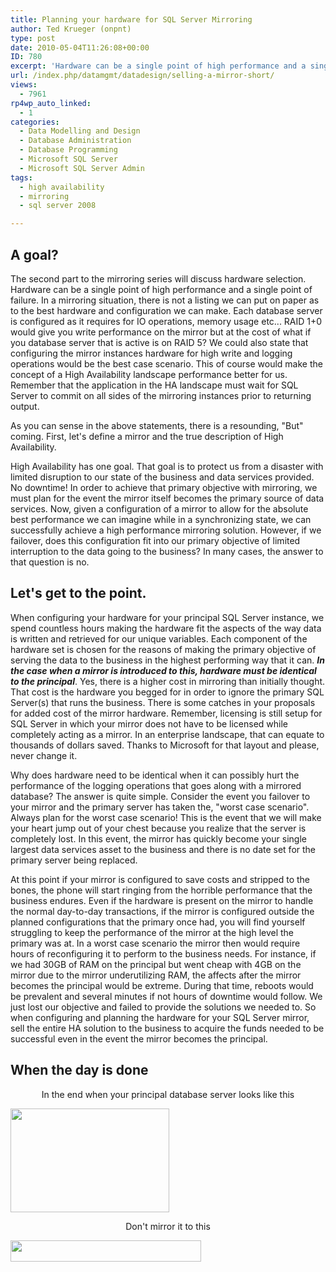 ```yaml
---
title: Planning your hardware for SQL Server Mirroring
author: Ted Krueger (onpnt)
type: post
date: 2010-05-04T11:26:08+00:00
ID: 780
excerpt: 'Hardware can be a single point of high performance and a single point of failure.  In a mirroring situation, there is not a listing we can put on paper as to the best hardware and configuration we can make.  Each database server is configured as it requires for IO operations, memory usage etc...  RAID 1+0 would give you write performance on the mirror but at the cost of what if you database server that is active is on RAID 5?'
url: /index.php/datamgmt/datadesign/selling-a-mirror-short/
views:
  - 7961
rp4wp_auto_linked:
  - 1
categories:
  - Data Modelling and Design
  - Database Administration
  - Database Programming
  - Microsoft SQL Server
  - Microsoft SQL Server Admin
tags:
  - high availability
  - mirroring
  - sql server 2008

---
```

## A goal?

The second part to the mirroring series will discuss hardware selection. Hardware can be a single point of high performance and a single point of failure. In a mirroring situation, there is not a listing we can put on paper as to the best hardware and configuration we can make. Each database server is configured as it requires for IO operations, memory usage etc... RAID 1+0 would give you write performance on the mirror but at the cost of what if you database server that is active is on RAID 5? We could also state that configuring the mirror instances hardware for high write and logging operations would be the best case scenario. This of course would make the concept of a High Availability landscape performance better for us. Remember that the application in the HA landscape must wait for SQL Server to commit on all sides of the mirroring instances prior to returning output. 

As you can sense in the above statements, there is a resounding, "But" coming. First, let's define a mirror and the true description of High Availability. 

High Availability has one goal. That goal is to protect us from a disaster with limited disruption to our state of the business and data services provided. No downtime! In order to achieve that primary objective with mirroring, we must plan for the event the mirror itself becomes the primary source of data services. Now, given a configuration of a mirror to allow for the absolute best performance we can imagine while in a synchronizing state, we can successfully achieve a high performance mirroring solution. However, if we failover, does this configuration fit into our primary objective of limited interruption to the data going to the business? In many cases, the answer to that question is no. 

## Let's get to the point.

When configuring your hardware for your principal SQL Server instance, we spend countless hours making the hardware fit the aspects of the way data is written and retrieved for our unique variables. Each component of the hardware set is chosen for the reasons of making the primary objective of serving the data to the business in the highest performing way that it can. **_In the case when a mirror is introduced to this, hardware must be identical to the principal_**. Yes, there is a higher cost in mirroring than initially thought. That cost is the hardware you begged for in order to ignore the primary SQL Server(s) that runs the business. There is some catches in your proposals for added cost of the mirror hardware. Remember, licensing is still setup for SQL Server in which your mirror does not have to be licensed while completely acting as a mirror. In an enterprise landscape, that can equate to thousands of dollars saved. Thanks to Microsoft for that layout and please, never change it. 

Why does hardware need to be identical when it can possibly hurt the performance of the logging operations that goes along with a mirrored database? The answer is quite simple. Consider the event you failover to your mirror and the primary server has taken the, "worst case scenario". Always plan for the worst case scenario! This is the event that we will make your heart jump out of your chest because you realize that the server is completely lost. In this event, the mirror has quickly become your single largest data services asset to the business and there is no date set for the primary server being replaced. 

At this point if your mirror is configured to save costs and stripped to the bones, the phone will start ringing from the horrible performance that the business endures. Even if the hardware is present on the mirror to handle the normal day-to-day transactions, if the mirror is configured outside the planned configurations that the primary once had, you will find yourself struggling to keep the performance of the mirror at the high level the primary was at. In a worst case scenario the mirror then would require hours of reconfiguring it to perform to the business needs. For instance, if we had 30GB of RAM on the principal but went cheap with 4GB on the mirror due to the mirror underutilizing RAM, the affects after the mirror becomes the principal would be extreme. During that time, reboots would be prevalent and several minutes if not hours of downtime would follow. We just lost our objective and failed to provide the solutions we needed to. So when configuring and planning the hardware for your SQL Server mirror, sell the entire HA solution to the business to acquire the funds needed to be successful even in the event the mirror becomes the principal. 

## When the day is done



<p align="center">
  In the end when your principal database server looks like this
</p>

<div class="image_block">
  <img src="https://lessthandot.z19.web.core.windows.net/wp-content/uploads/blogs/DataMgmt/hardware_1.gif" alt="" title="" width="254" height="166" />
</div>



<p align="center">
  Don't mirror it to this
</p>

<div class="image_block">
  <img src="https://lessthandot.z19.web.core.windows.net/wp-content/uploads/blogs/DataMgmt/hardware_2.gif" alt="" title="" width="305" height="34" />
</div>
